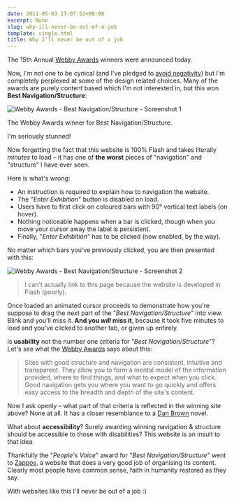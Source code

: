 ```yaml
---
date: 2011-05-03 17:07:53+00:00
excerpt: None
slug: why-ill-never-be-out-of-a-job
template: single.html
title: Why I'll never be out of a job
---
```


The 15th Annual [Webby Awards](http://www.webbyawards.com/) winners were announced today.

Now, I'm not one to be cynical (and I've pledged to [avoid negativity](/2011/04/24/design-and-enjoy-it/)) but I'm completely perplexed at some of the design related choices. Many of the awards are purely content based which I'm not interested in, but this won **Best Navigation/Structure**:

![Webby Awards - Best Navigation/Structure - Screenshot 1](/images/blog/2011/webbyawards.png)

The Webby Awards winner for Best Navigation/Structure.

I'm seriously stunned!

Now forgetting the fact that this website is 100% Flash and takes literally _minutes_ to load – it has one of **the worst** pieces of "navigation" and "structure" I have ever seen.

Here is what's wrong:

* An instruction is required to explain how to navigation the website.
* The "_Enter Exhibition_" button is disabled on load.
* Users have to first click on coloured bars with 90° vertical text labels (on hover).
* Nothing noticeable happens when a bar is clicked, though when you move your cursor away the label is persistent.
* Finally, "_Enter Exhibition_" has to be clicked (now enabled, by the way).

No matter which bars you've previously clicked, you are then presented with this:

![Webby Awards - Best Navigation/Structure - Screenshot 2](/images/blog/2011/webby2.png)

> I can't actually link to this page because the website is developed in Flash (poorly).

Once loaded an animated cursor proceeds to demonstrate how you're suppose to drag the next part of the "_Best Navigation/Structure_" into view. Blink and you'll miss it. **And you _will_ miss it**, because it took five minutes to load and you've clicked to another tab, or given up entirely.

Is **usability** not the number one criteria for _"Best Navigation/Structure_"? Let's see what the [Webby Awards](http://www.webbyawards.com/entries/criteria.php) says about this:

> Sites with good structure and navigation are consistent, intuitive and transparent. They allow you to form a mental model of the information provided, where to find things, and what to expect when you click. Good navigation gets you where you want to go quickly and offers easy access to the breadth and depth of the site's content.

Now I ask openly – what part of that criteria is reflected in the winning site above? None at all. It has a closer resemblance to a [Dan Brown](http://www.amazon.co.uk/Vinci-Code-Dan-Brown/dp/0552149519/) novel.

What about **accessibility**? Surely awarding winning navigation & structure should be accessible to those with disabilities? This website is an insult to that idea.

Thankfully the "_People's Voice_" award for "_Best Navigation/Structure_" went to [Zappos](http://www.zappos.com), a website that does a very good job of organising its content. Clearly most people have common sense, faith in humanity restored as they say.

With websites like this I'll never be out of a job :)
